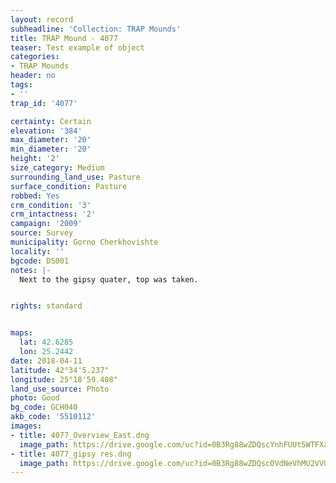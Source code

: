 ```yaml
---
layout: record
subheadline: 'Collection: TRAP Mounds'
title: TRAP Mound - 4077
teaser: Test example of object
categories:
- TRAP Mounds
header: no
tags:
- ''
trap_id: '4077'

certainty: Certain
elevation: '384'
max_diameter: '20'
min_diameter: '20'
height: '2'
size_category: Medium
surrounding_land_use: Pasture
surface_condition: Pasture
robbed: Yes
crm_condition: '3'
crm_intactness: '2'
campaign: '2009'
source: Survey
municipality: Gorno Cherkhovishte
locality: ''
bgcode: DS001
notes: |-
  Next to the gipsy quater, top was taken.


rights: standard


maps:
  lat: 42.6285
  lon: 25.2442
date: 2018-04-11
latitude: 42°34'5.237"
longitude: 25°18'59.408"
land_use_source: Photo
photo: Good
bg_code: GCH040
akb_code: '5510112'
images:
- title: 4077_Overview_East.dng
  image_path: https://drive.google.com/uc?id=0B3Rg88wZDQscYnhFUUt5WTFXaWM
- title: 4077_gipsy res.dng
  image_path: https://drive.google.com/uc?id=0B3Rg88wZDQscOVdNeVhMU2VVUlk
---
```

